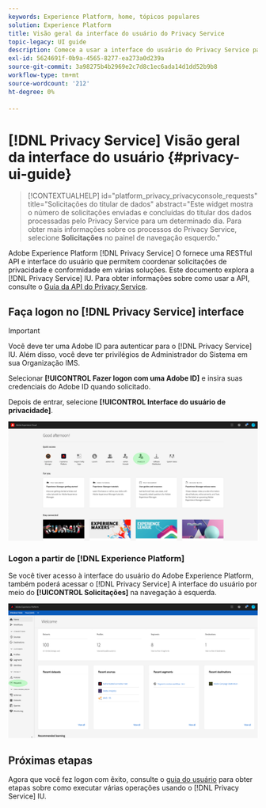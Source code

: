 ```yaml
---
keywords: Experience Platform, home, tópicos populares
solution: Experience Platform
title: Visão geral da interface do usuário do Privacy Service
topic-legacy: UI guide
description: Comece a usar a interface do usuário do Privacy Service para coordenar e monitorar solicitações de privacidade em vários aplicativos do Experience Cloud.
exl-id: 5624691f-0b9a-4565-8277-ea273a0d239a
source-git-commit: 3a98275b4b2969e2c7d8c1ec6ada14d1dd52b9b8
workflow-type: tm+mt
source-wordcount: '212'
ht-degree: 0%

---
```


# [!DNL Privacy Service] Visão geral da interface do usuário {#privacy-ui-guide}

>[!CONTEXTUALHELP]
>id="platform_privacy_privacyconsole_requests"
>title="Solicitações do titular de dados"
>abstract="Este widget mostra o número de solicitações enviadas e concluídas do titular dos dados processadas pelo Privacy Service para um determinado dia. Para obter mais informações sobre os processos do Privacy Service, selecione **Solicitações** no painel de navegação esquerdo."

Adobe Experience Platform [!DNL Privacy Service] O fornece uma RESTful API e interface do usuário que permitem coordenar solicitações de privacidade e conformidade em várias soluções. Este documento explora a [!DNL Privacy Service] IU. Para obter informações sobre como usar a API, consulte o [Guia da API do Privacy Service](../api/overview.md).

## Faça logon no [!DNL Privacy Service] interface

>[!IMPORTANT]
>
>Você deve ter uma Adobe ID para autenticar para o [!DNL Privacy Service] IU. Além disso, você deve ter privilégios de Administrador do Sistema em sua Organização IMS.

Selecionar **[!UICONTROL Fazer logon com uma Adobe ID]** e insira suas credenciais do Adobe ID quando solicitado.

Depois de entrar, selecione **[!UICONTROL Interface do usuário de privacidade]**.

![](../images/ui-overview/quick-access.png)

### Logon a partir de [!DNL Experience Platform]

Se você tiver acesso à interface do usuário do Adobe Experience Platform, também poderá acessar o [!DNL Privacy Service] A interface do usuário por meio do **[!UICONTROL Solicitações]** na navegação à esquerda.

![](../images/ui-overview/platform.png)

## Próximas etapas

Agora que você fez logon com êxito, consulte o [guia do usuário](user-guide.md) para obter etapas sobre como executar várias operações usando o [!DNL Privacy Service] IU.
